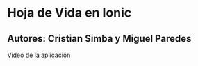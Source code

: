 # Hoja de Vida en Ionic
## Autores: Cristian Simba y Miguel Paredes
Video de la aplicación

<br></br>

